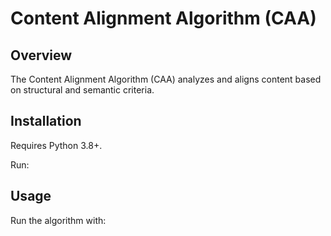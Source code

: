 # Content Alignment Algorithm (CAA)

## Overview
The Content Alignment Algorithm (CAA) analyzes and aligns content based on structural and semantic criteria.

## Installation
Requires Python 3.8+.

Run:

## Usage
Run the algorithm with:
